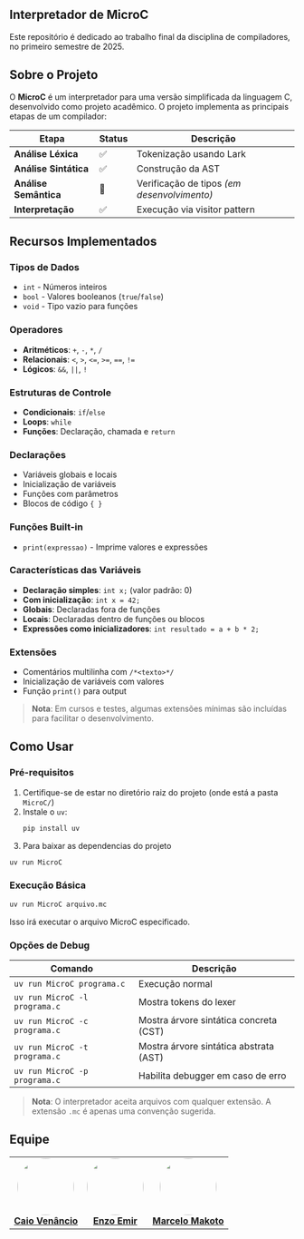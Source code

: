 ## Interpretador de MicroC

Este repositório é dedicado ao trabalho final da disciplina de compiladores, no primeiro semestre de 2025.

##  Sobre o Projeto

O **MicroC** é um interpretador para uma versão simplificada da linguagem C, desenvolvido como projeto acadêmico. O projeto implementa as principais etapas de um compilador:

| Etapa | Status | Descrição |
|-------|--------|-----------|
| **Análise Léxica** | ✅ | Tokenização usando Lark |
| **Análise Sintática** | ✅ | Construção da AST |
| **Análise Semântica** | 🚧 | Verificação de tipos *(em desenvolvimento)* |
| **Interpretação** | ✅ | Execução via visitor pattern |

## Recursos Implementados

### Tipos de Dados
- `int` - Números inteiros
- `bool` - Valores booleanos (`true`/`false`)
- `void` - Tipo vazio para funções

### Operadores
- **Aritméticos**: `+`, `-`, `*`, `/`
- **Relacionais**: `<`, `>`, `<=`, `>=`, `==`, `!=`
- **Lógicos**: `&&`, `||`, `!`

### Estruturas de Controle
- **Condicionais**: `if`/`else`
- **Loops**: `while`
- **Funções**: Declaração, chamada e `return`

### Declarações
- Variáveis globais e locais
- Inicialização de variáveis
- Funções com parâmetros
- Blocos de código `{ }`

### Funções Built-in
- `print(expressao)` - Imprime valores e expressões

### Características das Variáveis
- **Declaração simples**: `int x;` (valor padrão: 0)
- **Com inicialização**: `int x = 42;`
- **Globais**: Declaradas fora de funções
- **Locais**: Declaradas dentro de funções ou blocos
- **Expressões como inicializadores**: `int resultado = a + b * 2;`

### Extensões
- Comentários multilinha com `/*<texto>*/`
- Inicialização de variáveis com valores
- Função `print()` para output

> **Nota**: Em cursos e testes, algumas extensões mínimas são incluídas para facilitar o desenvolvimento.


##  Como Usar

### Pré-requisitos
1. Certifique-se de estar no diretório raiz do projeto (onde está a pasta `MicroC/`)
2. Instale o `uv`:
   ```bash
   pip install uv
   ```
3. Para baixar as dependencias do projeto
```bash
uv run MicroC
```

### Execução Básica
```bash
uv run MicroC arquivo.mc
```

Isso irá executar o arquivo MicroC especificado.

### Opções de Debug
| Comando | Descrição |
|---------|-----------|
| `uv run MicroC programa.c` | Execução normal |
| `uv run MicroC -l programa.c` | Mostra tokens do lexer |
| `uv run MicroC -c programa.c` | Mostra árvore sintática concreta (CST) |
| `uv run MicroC -t programa.c` | Mostra árvore sintática abstrata (AST) |
| `uv run MicroC -p programa.c` | Habilita debugger em caso de erro |

> **Nota**: O interpretador aceita arquivos com qualquer extensão. A extensão `.mc` é apenas uma convenção sugerida.

## Equipe

<table align="center" cellspacing="20" cellpadding="0">
  <tr>
    <td align="center">
      <img src="https://avatars.githubusercontent.com/u/170828870?v=4" width="100" style="border-radius: 50%;"><br>
      <strong><a href="https://github.com/caio-venancio">Caio Venâncio</a></strong><br>
    </td>
    <td align="center">
      <img src="https://avatars.githubusercontent.com/u/164296530?v=4" width="100" style="border-radius: 50%;"><br>
      <strong><a href="https://github.com/EnzoEmir">Enzo Emir</a></strong><br>
    </td>
    <td align="center">
      <img src="https://avatars.githubusercontent.com/u/125222370?v=4" width="100" style="border-radius: 50%;"><br>
      <strong><a href="https://github.com/MM4k">Marcelo Makoto</a></strong><br>
    </td>
  </tr>
</table>

<!-- Co-Authored-By: Marcelo Makoto Araki Takechi <125222370+MM4k@users.noreply.github.com> -->
<!-- Co-Authored-By: ENZO EMIR VIANA FERRAZ <164296530+EnzoEmir@users.noreply.github.com> -->
<!-- Co-Authored-By: Caio Venâncio do Rosário <caio.venancio784@gmail.com> -->